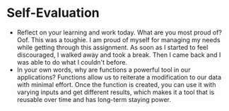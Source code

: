 # Self-Evaluation

- Reflect on your learning and work today. What are you most proud of?
Oof. This was a toughie. I am proud of myself for managing my needs while getting through this assignment. As soon as I started to feel discouraged, I walked away and took a break. Then I came back and I was able to do what I couldn't before.
- In your own words, why are functions a powerful tool in our applications?
Functions allow us to reiterate a modification to our data with minimal effort. Once the function is created, you can use it with varying inputs and get different results, which makes it a tool that is reusable over time and has long-term staying power.
